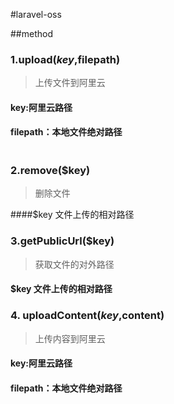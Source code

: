 #laravel-oss

##method

### 1.upload($key,$filepath)
> 上传文件到阿里云
#### key:阿里云路径
#### filepath：本地文件绝对路径

```

```

### 2.remove($key)
> 删除文件

####$key 文件上传的相对路径

### 3.getPublicUrl($key)

> 获取文件的对外路径

#### $key 文件上传的相对路径

### 4. uploadContent($key,$content)

>上传内容到阿里云
#### key:阿里云路径
#### filepath：本地文件绝对路径
